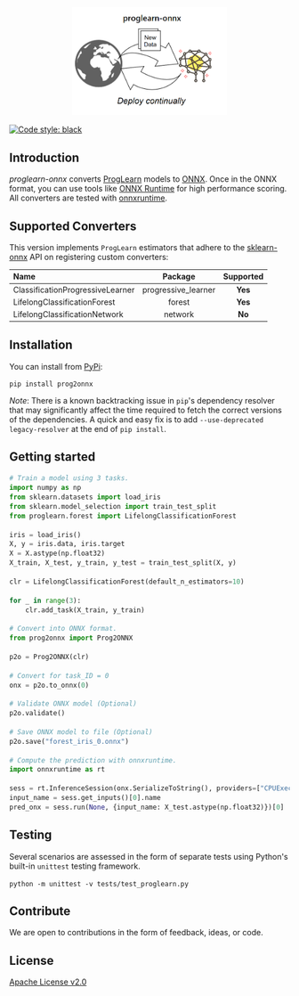 <!--- SPDX-License-Identifier: Apache-2.0 -->
<p align="center"><img width="55%" src="docs/proglearn_logo.png" /></p>

[![Code style: black](https://img.shields.io/badge/code%20style-black-000000.svg)](https://github.com/psf/black)

## Introduction
*proglearn-onnx* converts [ProgLearn](https://github.com/neurodata/ProgLearn) models to [ONNX](https://github.com/onnx/onnx).
Once in the ONNX format, you can use tools like [ONNX Runtime](https://github.com/Microsoft/onnxruntime) for high performance scoring.
All converters are tested with [onnxruntime](https://onnxruntime.ai/).

## Supported Converters
This version implements `ProgLearn` estimators that adhere to the [sklearn-onnx](https://onnx.ai/sklearn-onnx/) API on registering custom converters:

| Name| Package | Supported |
|  :----------------  |  :------:  |  :----:  |
| ClassificationProgressiveLearner | progressive_learner| **Yes** |
| LifelongClassificationForest | forest | **Yes** |
| LifelongClassificationNetwork | network| **No** |

## Installation
You can install from [PyPi](https://pypi.org/project/prog2onnx/):
```
pip install prog2onnx
```
*Note*: There is a known backtracking issue in `pip`'s dependency resolver that may significantly affect the time required to fetch the correct versions of the dependencies. A quick and easy fix is to add `--use-deprecated legacy-resolver`
at the end of `pip install`.   
## Getting started

```python
# Train a model using 3 tasks.
import numpy as np
from sklearn.datasets import load_iris
from sklearn.model_selection import train_test_split
from proglearn.forest import LifelongClassificationForest

iris = load_iris()
X, y = iris.data, iris.target
X = X.astype(np.float32)
X_train, X_test, y_train, y_test = train_test_split(X, y)

clr = LifelongClassificationForest(default_n_estimators=10)

for _ in range(3):
	clr.add_task(X_train, y_train)

# Convert into ONNX format.
from prog2onnx import Prog2ONNX

p2o = Prog2ONNX(clr)

# Convert for task_ID = 0
onx = p2o.to_onnx(0)

# Validate ONNX model (Optional) 
p2o.validate()

# Save ONNX model to file (Optional) 
p2o.save("forest_iris_0.onnx")

# Compute the prediction with onnxruntime.
import onnxruntime as rt

sess = rt.InferenceSession(onx.SerializeToString(), providers=["CPUExecutionProvider"])
input_name = sess.get_inputs()[0].name
pred_onx = sess.run(None, {input_name: X_test.astype(np.float32)})[0]
```
## Testing
Several scenarios are assessed in the form of separate tests using Python's built-in `unittest` testing framework. 

`python -m unittest -v tests/test_proglearn.py`

## Contribute
We are open to contributions in the form of feedback, ideas, or code.

## License
[Apache License v2.0](LICENSE)
